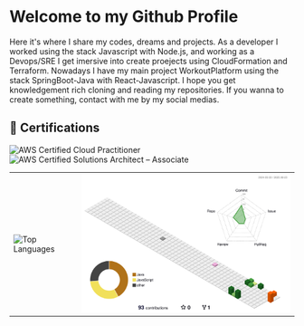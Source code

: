 # Welcome to my Github Profile

<!--
**ruanfreits/ruanfreits** is a ✨ _special_ ✨ repository because its `README.md` (this file) appears on your GitHub profile.

Here are some ideas to get you started:
-->
Here it's where I share my codes, dreams and projects.
As a developer I worked using the stack Javascript with Node.js, and working as a Devops/SRE I get imersive into create proejects using CloudFormation and Terraform.
Nowadays I have my main project WorkoutPlatform using the stack SpringBoot-Java with React-Javascript. I hope you get knowledgement rich cloning and reading my repositories.
If you wanna to create something, contact with me by my social medias.
<br>

## 🥇 Certifications 
![AWS Certified Cloud Practitioner](https://img.shields.io/badge/AWS-Cloud%20Practitioner-%23FF9900?style=for-the-badge&logo=amazonaws&logoColor=white)
![AWS Certified Solutions Architect – Associate](https://img.shields.io/badge/AWS-Solutions%20Architect%20Associate-%23FF9900?style=for-the-badge&logo=amazonaws&logoColor=white)
<table>
  <tr>
    <td>
      <img src="https://github-readme-stats.vercel.app/api/top-langs/?username=ruanfreits&layout=compact" alt="Top Languages" />
    </td>
    <td>
      <img src="./profile-3d-contrib/profile-season-animate.svg" width="500" alt="3D Contribution Graph" />
    </td>
  </tr>
</table>
